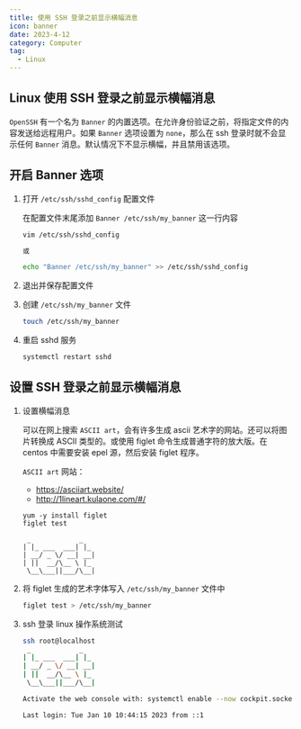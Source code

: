 ```yaml
---
title: 使用 SSH 登录之前显示横幅消息
icon: banner
date: 2023-4-12
category: Computer
tag:
  - Linux
---
```


## Linux 使用 SSH 登录之前显示横幅消息

`OpenSSH` 有一个名为 `Banner` 的内置选项。在允许身份验证之前，将指定文件的内容发送给远程用户。如果 `Banner` 选项设置为 `none`，那么在 ssh 登录时就不会显示任何 `Banner` 消息。默认情况下不显示横幅，并且禁用该选项。

## 开启 Banner 选项

1. 打开 `/etc/ssh/sshd_config` 配置文件

    在配置文件末尾添加 `Banner /etc/ssh/my_banner` 这一行内容

    ```bash
    vim /etc/ssh/sshd_config

    或

    echo "Banner /etc/ssh/my_banner" >> /etc/ssh/sshd_config
    ```

2. 退出并保存配置文件

3. 创建 `/etc/ssh/my_banner` 文件

    ```bash
    touch /etc/ssh/my_banner
    ```

4. 重启 sshd 服务

    ```bash
    systemctl restart sshd
    ```

## 设置 SSH 登录之前显示横幅消息

1. 设置横幅消息

    可以在网上搜索 `ASCII art`，会有许多生成 ascii 艺术字的网站。还可以将图片转换成 ASCII 类型的。或使用 figlet 命令生成普通字符的放大版。在 centos 中需要安装 epel 源，然后安装 figlet 程序。

    `ASCII art` 网站：
    - https://asciiart.website/
    - http://1lineart.kulaone.com/#/

    ```shell
    yum -y install figlet
    figlet test

     _            _
    | |_ ___  ___| |_
    | __/ _ \/ __| __|
    | ||  __/\__ \ |_
     \__\___||___/\__|
    ```

2. 将 figlet 生成的艺术字体写入 `/etc/ssh/my_banner` 文件中

    ```bash
    figlet test > /etc/ssh/my_banner
    ```

3. ssh 登录 linux 操作系统测试

    ```bash
    ssh root@localhost
     _            _
    | |_ ___  ___| |_
    | __/ _ \/ __| __|
    | ||  __/\__ \ |_
     \__\___||___/\__|

    Activate the web console with: systemctl enable --now cockpit.socket

    Last login: Tue Jan 10 10:44:15 2023 from ::1
    ```
